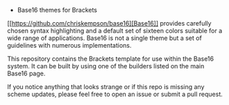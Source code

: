 * Base16 themes for Brackets

[[https://github.com/chriskempson/base16][Base16]] provides carefully chosen syntax highlighting and a default set
of sixteen colors suitable for a wide range of applications. Base16 is 
not a single theme but a set of guidelines with numerous
implementations.

This repository contains the Brackets template for use within the Base16 system. It can be built
by using one of the builders listed on the main Base16 page.

If you notice anything that looks strange or if this repo is missing
any scheme updates, please feel free to open an issue or submit a pull
request.
